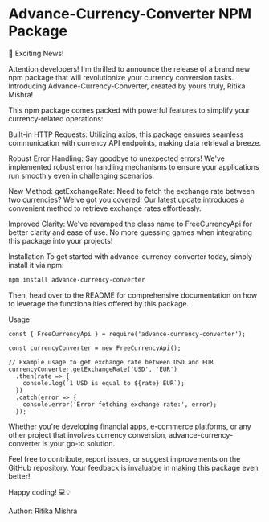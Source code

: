  # Advance-Currency-Converter NPM Package
🚀 Exciting News!

Attention developers! I'm thrilled to announce the release of a brand new npm package that will revolutionize your currency conversion tasks. Introducing Advance-Currency-Converter, created by yours truly, Ritika Mishra!

This npm package comes packed with powerful features to simplify your currency-related operations:

Built-in HTTP Requests: Utilizing axios, this package ensures seamless communication with currency API endpoints, making data retrieval a breeze.

Robust Error Handling: Say goodbye to unexpected errors! We've implemented robust error handling mechanisms to ensure your applications run smoothly even in challenging scenarios.

New Method: getExchangeRate: Need to fetch the exchange rate between two currencies? We've got you covered! Our latest update introduces a convenient method to retrieve exchange rates effortlessly.

Improved Clarity: We've revamped the class name to FreeCurrencyApi for better clarity and ease of use. No more guessing games when integrating this package into your projects!

Installation
To get started with advance-currency-converter today, simply install it via npm:

 ``` bash
npm install advance-currency-converter
```
Then, head over to the README for comprehensive documentation on how to leverage the functionalities offered by this package.

Usage
```
const { FreeCurrencyApi } = require('advance-currency-converter');

const currencyConverter = new FreeCurrencyApi();

// Example usage to get exchange rate between USD and EUR
currencyConverter.getExchangeRate('USD', 'EUR')
  .then(rate => {
    console.log(`1 USD is equal to ${rate} EUR`);
  })
  .catch(error => {
    console.error('Error fetching exchange rate:', error);
  });
```

Whether you're developing financial apps, e-commerce platforms, or any other project that involves currency conversion, advance-currency-converter is your go-to solution.

Feel free to contribute, report issues, or suggest improvements on the GitHub repository. Your feedback is invaluable in making this package even better!

Happy coding! 💻💡

Author: Ritika Mishra
